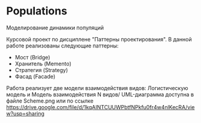 # Populations
Моделирование динамики популяций

Курсовой проект по дисциплене "Паттерны проектирования".
В данной работе реализованы следующие паттерны:
- Мост (Bridge)
- Хранитель (Memento)
- Стратегия (Strategy)
- Фасад (Facade)

Работа реализует две модели взаимодействия видов: Логистическую модель и Модель взаимодействия N видов/
UML-диаграмма доступна в файле Scheme.png или по ссылке https://drive.google.com/file/d/1kqAINTCUUWPbtfNPkfu0fr4w4nlKecRA/view?usp=sharing
